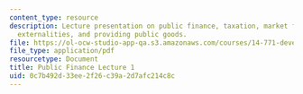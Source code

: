 ```yaml
---
content_type: resource
description: Lecture presentation on public finance, taxation, market failures, correcting
  externalities, and providing public goods.
file: https://ol-ocw-studio-app-qa.s3.amazonaws.com/courses/14-771-development-economics-microeconomic-issues-and-policy-models-fall-2008/0c7b492d33ee2f26c39a2d7afc214c8c_lec9.pdf
file_type: application/pdf
resourcetype: Document
title: Public Finance Lecture 1
uid: 0c7b492d-33ee-2f26-c39a-2d7afc214c8c
---
```

